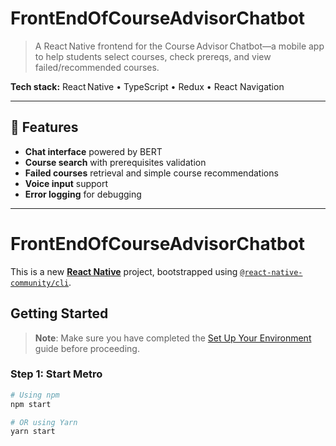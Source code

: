 # FrontEndOfCourseAdvisorChatbot

> A React Native frontend for the Course Advisor Chatbot—a mobile app to help students select courses, check prereqs, and view failed/recommended courses.

**Tech stack:** React Native • TypeScript • Redux • React Navigation

---

## 🚀 Features

- **Chat interface** powered by BERT  
- **Course search** with prerequisites validation  
- **Failed courses** retrieval and simple course recommendations  
- **Voice input** support  
- **Error logging** for debugging

---

# FrontEndOfCourseAdvisorChatbot

This is a new [**React Native**](https://reactnative.dev) project, bootstrapped using [`@react-native-community/cli`](https://github.com/react-native-community/cli).

## Getting Started

> **Note**: Make sure you have completed the [Set Up Your Environment](https://reactnative.dev/docs/set-up-your-environment) guide before proceeding.

### Step 1: Start Metro

```bash
# Using npm
npm start

# OR using Yarn
yarn start

